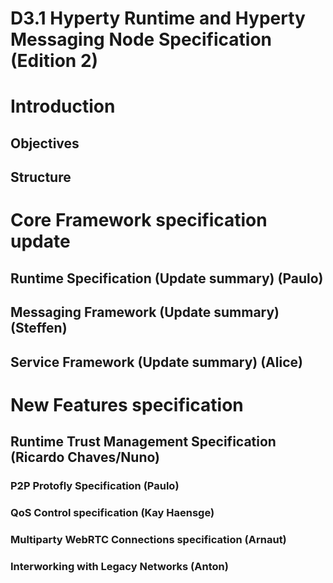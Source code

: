 D3.1 Hyperty Runtime and Hyperty Messaging Node Specification (Edition 2)
=======================================================

Introduction
============

Objectives
----------

Structure
---------

Core Framework specification update
=======================================================

Runtime Specification (Update summary) (Paulo)
---------

Messaging Framework (Update summary) (Steffen)
---------

Service Framework (Update summary) (Alice)
---------

New Features specification
=======================================================

Runtime Trust Management Specification (Ricardo Chaves/Nuno)
---------

### P2P Protofly Specification (Paulo)

### QoS Control specification  (Kay Haensge)

### Multiparty WebRTC Connections specification  (Arnaut)

### Interworking with Legacy Networks (Anton)
